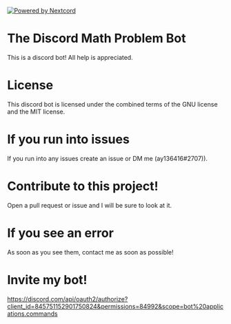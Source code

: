 [![Powered by Nextcord](https://custom-icon-badges.herokuapp.com/badge/-Powered%20by%20Nextcord-0d1620?logo=nextcord)](https://github.com/nextcord/nextcord "Powered by Nextcord Python API Wrapper")

# The Discord Math Problem Bot

This is a discord bot! All help is appreciated.

# License

This discord bot is licensed under the combined terms of the GNU license and the MIT license.

# If you run into issues
If you run into any issues create an issue or DM me (ay136416#2707)). 

# Contribute to this project!

Open a pull request or issue and I will be sure to look at it.

# If you see an error

As soon as you see them, contact me as soon as possible!

# Invite my bot!

https://discord.com/api/oauth2/authorize?client_id=845751152901750824&permissions=84992&scope=bot%20applications.commands

